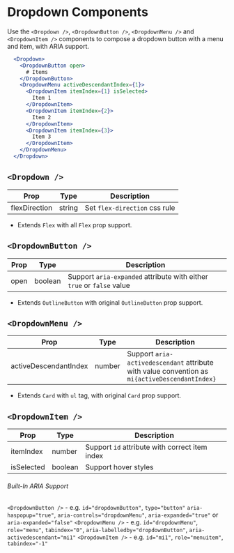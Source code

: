 # Dropdown Components

Use the `<Dropdown />`, `<DropdownButton />`, `<DropdownMenu />` and `<DropdownItem />` components to compose a dropdown button with a menu and item, with ARIA support.

```jsx
  <Dropdown>
    <DropdownButton open>
      # Items
    </DropdownButton>
    <DropdownMenu activeDescendantIndex={1}>
      <DropdownItem itemIndex={1} isSelected>
        Item 1
      </DropdownItem>
      <DropdownItem itemIndex={2}>
        Item 2
      </DropdownItem>
      <DropdownItem itemIndex={3}>
        Item 3
      </DropdownItem>
    </DropdownMenu>
  </Dropdown>
```

## `<Dropdown />`

Prop | Type | Description
---|---|---
flexDirection | string | Set `flex-direction` css rule

* Extends `Flex` with all `Flex` prop support.

## `<DropdownButton />`

Prop | Type | Description
---|---|---
open | boolean | Support `aria-expanded` attribute with either `true` or `false` value

* Extends `OutlineButton` with original `OutlineButton` prop support.

## `<DropdownMenu />`

Prop | Type | Description
---|---|---
activeDescendantIndex | number | Support `aria-activedescendant` attribute with value convention as `mi{activeDescendantIndex}`

* Extends `Card` with `ul` tag, with original `Card` prop support.

## `<DropdownItem />`

Prop | Type | Description
---|---|---
itemIndex | number | Support `id` attribute with correct item index
isSelected | boolean | Support hover styles

###### Built-In ARIA Support

`<DropdownButton />` - e.g. `id="dropdownButton"`, `type="button"` `aria-haspopup="true"`, `aria-controls="dropdownMenu"`, `aria-expanded="true"` or `aria-expanded="false"`
`<DropdownMenu />` - e.g. `id="dropdownMenu"`, `role="menu"`, `tabindex="0"`, `aria-labelledby="dropdownButton"`, `aria-activedescendant="mi1"`
`<DropdownItem />` - e.g. `id="mi1"`, `role="menuitem"`, `tabindex="-1"`
